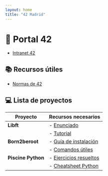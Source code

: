```yaml
---
layout: home
title: "42 Madrid"
---
```

# 🚀 Portal 42

- [Intranet 42](https://intra.42.fr)

## 📚 Recursos útiles
- [Normas de 42](https://normas.42.fr)

## 💻 Lista de proyectos

| Proyecto         | Recursos necesarios                          |
|------------------|---------------------------------------------|
| **Libft**        | - [Enunciado](link_enunciado)               |
|                  | - [Tutorial](link_tutorial)                 |
| **Born2beroot**  | - [Guía de instalación](link_guia)          |
|                  | - [Comandos útiles](link_comandos)          |
| **Piscine Python**| - [Ejercicios resueltos](link_ejercicios)   |
|                  | - [Cheatsheet Python](link_cheatsheet)      |
